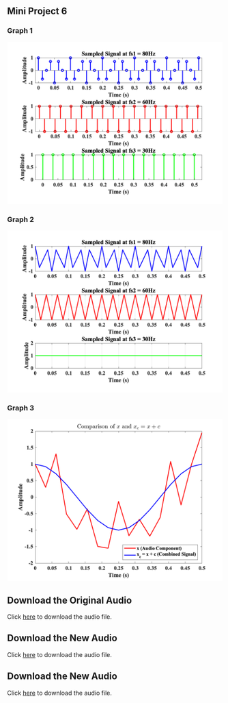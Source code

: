 ## Mini Project 6 
### Graph 1
![Graph1](../assets/figures/mini_project_6_fig_1.png "Graph1")
### Graph 2
![Graph2](../assets/figures/mini_project_6_fig_2.png "Graph2")
### Graph 3
![Graph3](../assets/figures/mini_project_6_fig_3.png "Graph3")

## Download the Original Audio
Click [here](../assets/audio/AuntRhody.wav) to download the audio file.

## Download the New Audio
Click [here](../assets/audio/Detected_Notes.wav) to download the audio file.

## Download the New Audio
Click [here](../assets/audio/Detected_Notes_DoubleTempo.wav) to download the audio file.
